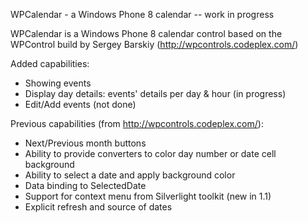 WPCalendar - a Windows Phone  8 calendar -- work in progress

WPCalendar is a  Windows Phone 8 calendar control based on the WPControl build by Sergey Barskiy (http://wpcontrols.codeplex.com/)

Added capabilities:
 * Showing events
 * Display day details: events' details per day & hour (in progress)
 * Edit/Add events (not done)

Previous capabilities (from http://wpcontrols.codeplex.com/):
* Next/Previous month buttons
* Ability to provide converters to color day number or date cell background
* Ability to select a date and apply background color
* Data binding to SelectedDate
* Support for context menu from Silverlight toolkit (new in 1.1)
* Explicit refresh and source of dates



